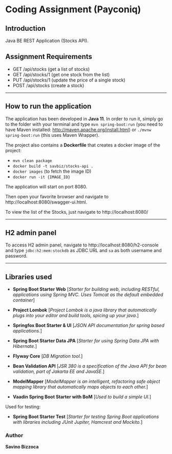 # Coding Assignment (Payconiq)

## Introduction

Java BE REST Application (Stocks API).

## Assignment Requirements

- GET /api/stocks (get a list of stocks)
- GET /api/stocks/1 (get one stock from the list)
- PUT /api/stocks/1 (update the price of a single stock)
- POST /api/stocks (create a stock)

***

## How to run the application

The application has been developed in **Java 11**. In order to run it, simply go to the folder with your terminal and
type `mvn spring-boot:run` (you need to have Maven installed: http://maven.apache.org/install.html)
or `./mvnw spring-boot:run` (this uses Maven Wrapper).

The project also contains a **Dockerfile** that creates a docker image of the project:

- `mvn clean package`
- `docker build -t savbiz/stocks-api .`
- `docker images` (to fetch the image ID)
- `docker run -it {IMAGE_ID}`

The application will start on port 8080.

Then open your favorite browser and navigate to http://localhost:8080/swagger-ui.html.

To view the list of the Stocks, just navigate to http://localhost:8080/

***
## H2 admin panel

To access H2 admin panel, navigate to http://localhost:8080/h2-console and type `jdbc:h2:mem:stockdb` as JDBC URL and `sa` as both username and password.

***

## Libraries used

* **Spring Boot Starter Web**
  [_Starter for building web, including RESTful, applications using Spring MVC. Uses Tomcat as the default embedded
  container_]

* **Project Lombok**
  [_Project Lombok is a java library that automatically plugs into your editor and build tools, spicing up your java._]

* **Springfox Boot Starter & UI**
  [_JSON API documentation for spring based applications._]

* **Spring Boot Starter Data JPA**
  [_Starter for using Spring Data JPA with Hibernate._]

* **Flyway Core**
  [_DB Migration tool._]

* **Bean Validation API**
  [_JSR 380 is a specification of the Java API for bean validation, part of Jakarta EE and JavaSE._]

* **ModelMapper**
  [_ModelMapper is an intelligent, refactoring safe object mapping library that automatically maps objects to each
  other._]

* **Vaadin Spring Boot Starter with BoM**
  [_Used to build a simple UI._]

Used for testing:

* **Spring Boot Starter Test**
  [_Starter for testing Spring Boot applications with libraries including JUnit Jupiter, Hamcrest and Mockito._]

### Author

**Savino Bizzoca**
